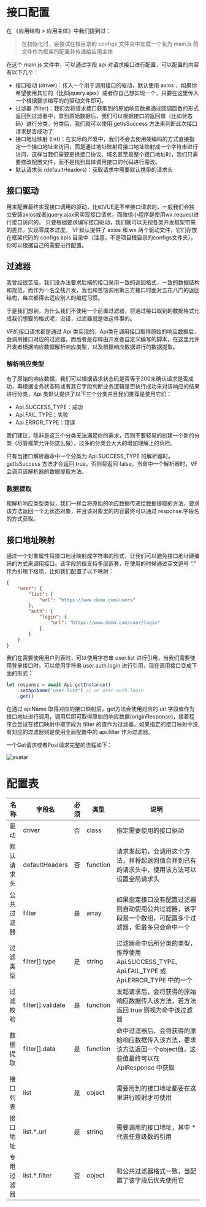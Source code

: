 # 接口配置
在 《应用结构 > 应用主体》中我们提到过：

> 在初始化时，会尝试在根目录的 configs 文件夹中加载一个名为 main.js 的文件作为框架的配置并传递给应用主体

在这个 main.js 文件中，可以通过字段 api 对请求接口进行配置，可以配置的内容有以下几个：

- 接口驱动 (driver)：传入一个用于调用接口的驱动，默认使用 axios ，如果你希望使用其它的（比如jquery.ajax）或者你自己想实现一个，只要在这里传入一个根据要求编写的的驱动文件即可。
- 过滤器 (filter)：我们会将请求接口获取到的原始响应数据通过回调函数的形式返回到过滤器中，拿到原始数据后，我们可以根据接口的返回值（比如状态码）进行分类，分类后，我们就可以使用 getIsSuccess 方法来判断此次接口请求是否成功了
- 接口地址映射 (list)：在实际的开发中，我们不会去使用硬编码的方式直接指定一个接口地址来访问，而是通过地址映射将接口地址映射成一个字符串进行访问，这样当我们需要更换接口协议、域名甚至是整个接口地址时，我们只需要修改配置文件，而不是找到具体调用接口的代码进行需改。
- 默认请求头 (defaultHeaders)：获取请求中需要默认携带的请求头

## 接口驱动
用来配置最终实现接口调用的驱动，比如VUE是不带接口请求的，一般我们会独立安装axios或者jquery.ajax来实现接口请求，而微信小程序是使用wx.request进行接口访问的。
只要根据要求编写接口驱动，我们就可以无视各类开发框架带来的差异，实现零成本过度。
VF默认提供了 axios 和 wx 两个驱动文件，它们存放在框架代码的 configs.apis 目录中（注意，不是项目根目录的configs文件夹），你可以根据自己的需要进行配置。

## 过滤器
我曾经很苦恼，我们没办法要求后端的接口采用一致的返回格式，一致的数据结构和规范，而作为一名全栈开发，我也和苦恼调用第三方接口时面对五花八门的返回结构，每次都得去适应别人的编程习惯。

于是我们想到，为什么我们不使用一个前置过滤器，将通过接口取到的数据格式化成我们想要的格式呢，没错，过滤器就是做这件事的。

VF的接口请求都是通过 Api 类实现的，Api类在调用接口取得原始的响应数据后，会调用接口对应的过滤器，而后者是存粹由开发者自定义编写的脚本，在这里允许开发者根据响应数据解析响应类型，以及根据响应数据进行的数据提取。

### 解析响应类型
有了原始的响应数据，我们可以根据请求状态码是否等于200来确认请求是否成功，再根据业务状态码或者其它字段判断业务逻辑是否执行成功来对该响应的结果进行分类，Api 类默认提供了以下三个分类并且我们推荐是使用它们：
- Api.SUCCESS_TYPE：成功
- Api.FAIL_TYPE：失败
- Api.ERROR_TYPE：错误

我们建议，除非是这三个分类无法满足你的需求，否则不要轻易的创建一个新的分类（尽管框架允许你这么做），过多的分类会大大的增加理解上的负担。

只有当接口解析器命中一个分类为 Api.SUCCESS_TYPE 的解析器时，getIsSuccess 方法才会返回 true，否则将返回 false。当命中一个解析器时，VF会调用该解析器的数据提取方法。

### 数据提取
和解析响应类型类似，我们一样会将原始的响应数据传递给数据提取的方法，要求该方法返回一个无状态对象，并且该对象里的内容最终可以通过 response.字段名 的方式获取。

## 接口地址映射
通过一个对象属性将接口地址映射成字符串的形式，让我们可以避免接口地址硬编码的方式来调用接口。该字段的值支持多层嵌套，在使用的时候通过英文逗号 "." 作为引用下级项，比如我们配置了以下映射：
```json
{
    "user": {
        "list": {
            "url": "https://www.demo.com/users"
        },
        "auth": {
            "login": {
                "url": "https://www.demo.com/user/login"
            }
        }
    }
}
```
我们在需要使用用户列表时，可以使用字符串 user.list 进行引用，当我们需要使用登录接口时，可以使用字符串 user.auth.login 进行引用，现在调用接口变成下面的形式：
```javascript
let response = await Api.getInstance()
    .setApiName('user.list') // or user.auth.login
    .get()
```
在通过 apiName 取得对应的接口映射后，get方法会使用对应的 url 字段值作为接口地址进行调用，调用后即可取得原始的响应数据(originResponse)，接着程序会尝试在接口映射中取字段为 filter 的值作为过滤器，如果指定的接口映射中没有对应的过滤器则是使用全局配置中的 api.filter 作为过滤器。

一个Get请求或者Post请求完整的流程如下：

![avatar](images/接口请求流程图.png)

# 配置表
|    名称|  字段名|   必须|    类型|    说明|
| -----| -----| -----| -----| -----|
|     驱动|    driver|    否|    class|    指定需要使用的接口驱动|
|     默认请求头|     defaultHeaders|     否|     function|     请求发起前，会调用这个方法，并将起返回值合并到已有的请求头中，使用该方法可以设置全局请求头|
|     公共过滤器|     filter|     是|     array|     如果指定接口没有配置过滤器则自动使用公共过滤器，该字段是一个数组，可配置多个过滤器，但最多只会命中一个|
|     过滤类型|     filter[].type|     是|     string|     过滤器命中后所分类的类型，推荐使用 Api.SUCCESS_TYPE、Api.FAIL_TYPE 或 Api.ERROR_TYPE 中的一个|
|     过滤校验|     filter[].validate|     是|     function|     发起请求后，会将获得的原始响应数据传入该方法，若方法返回 true 则视为命中该过滤器|
|     数据提取|     filter[].data|     是|     function|     命中过滤器后，会将获得的原始响应数据传入该方法，要求该方法返回一个object值，这些值最终可以在 ApiResponse 中获取|
|     接口列表|     list|     是|     object|     需要用到的接口地址都要在这里进行映射才可使用|
|     接口地址|     list.*.url|     是|     string|     需要调用的接口地址，其中 * 代表任意级数的引用|
|     专用过滤器|     list.*.filter|     否|     object|     和公共过滤器格式一致，当配置了该字段后优先使用它|

